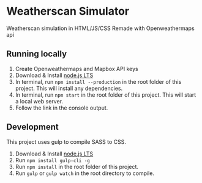 # Weatherscan Simulator
Weatherscan simulation in HTML/JS/CSS
Remade with Openweathermaps api

## Running locally
1. Create Openweathermaps and Mapbox API keys
2. Download & Install [node.js LTS](https://nodejs.org/en/)
3. In terminal, run `npm install --production` in the root folder of this project. This will install any dependencies.
4. In terminal, run `npm start` in the root folder of this project. This will start a local web server.
5. Follow the link in the console output.

## Development
This project uses gulp to compile SASS to CSS.
1. Download & Install [node.js LTS](https://nodejs.org/en/)
2. Run `npm install gulp-cli -g`
2. Run `npm install` in the root folder of this project.
3. Run `gulp` or `gulp watch` in the root directory to compile.
